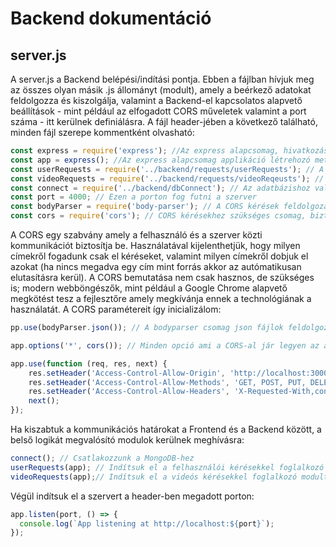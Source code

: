 # Backend dokumentáció

## server.js
A server.js a Backend belépési/indítási pontja. Ebben a fájlban hívjuk meg az összes olyan másik .js állományt (modult), amely a beérkező adatokat feldolgozza és kiszolgálja, valamint a Backend-el kapcsolatos alapvető beállítások - mint például az elfogadott CORS műveletek valamint a port száma - itt kerülnek definiálásra. A fájl header-jében a következő található, minden fájl szerepe kommentként olvasható:
```js
const express = require('express'); //Az express alapcsomag, hivatkozása kötelező a szerver használatához
const app = express(); //Az express alapcsomag applikáció létrehozó metódusa
const userRequests = require('../backend/requests/userRequests'); // A később bemutatásra kerülő, felhasználói kéréseket kezelő modul
const videoRequests = require('../backend/requests/videoReqeusts'); // A később bemutatásra kerülő, videókkal kapcsolatos kéréseket kezelő modul
const connect = require('../backend/dbConnect'); // Az adatbázishoz való csatlakozást megvalósító modul
const port = 4000; // Ezen a porton fog futni a szerver
const bodyParser = require('body-parser'); // A CORS kérések feldolgozását segítő csomag
const cors = require('cors'); // CORS kérésekhez szükséges csomag, biztonságos adatcserét biztosít
```
A CORS egy szabvány amely a felhasználó és a szerver közti kommunikációt biztosítja be. Használatával kijelenthetjük, hogy milyen címekről fogadunk csak el kéréseket, valamint milyen címekről dobjuk el azokat (ha nincs megadva egy cím mint forrás akkor az autómatikusan elutasításra kerül). A CORS bemutatása nem csak hasznos, de szükséges is; modern webböngészők, mint például a Google Chrome alapvető megkötést tesz a fejlesztőre amely megkívánja ennek a technológiának a használatát. A CORS paramétereit így inicializálom:
```js
pp.use(bodyParser.json()); // A bodyparser csomag json fájlok feldolgozását segítő metódusát hívjuk meg

app.options('*', cors()); // Minden opció ami a CORS-al jár legyen az alapértelmezett

app.use(function (req, res, next) {
    res.setHeader('Access-Control-Allow-Origin', 'http://localhost:3000'); // Csak a Frontend portjáról fogadunk el kéréseket
    res.setHeader('Access-Control-Allow-Methods', 'GET, POST, PUT, DELETE'); // Az elfogadott kérések a GET, POST, PUT, DELETE
    res.setHeader('Access-Control-Allow-Headers', 'X-Requested-With,content-type'); // A header tartalmazhat content-type valamint Requested-With adatokat
    next();
});
```
Ha kiszabtuk a kommunikációs határokat a Frontend és a Backend között, a belső logikát megvalósító modulok kerülnek meghívásra:
```js
connect(); // Csatlakozzunk a MongoDB-hez
userRequests(app); // Indítsuk el a felhasználói kérésekkel foglalkozó modult
videoRequests(app);// Indítsuk el a videós kérésekkel foglalkozó modult
```
Végül indítsuk el a szervert a header-ben megadott porton:
```js
app.listen(port, () => {
  console.log(`App listening at http://localhost:${port}`);
});
```
